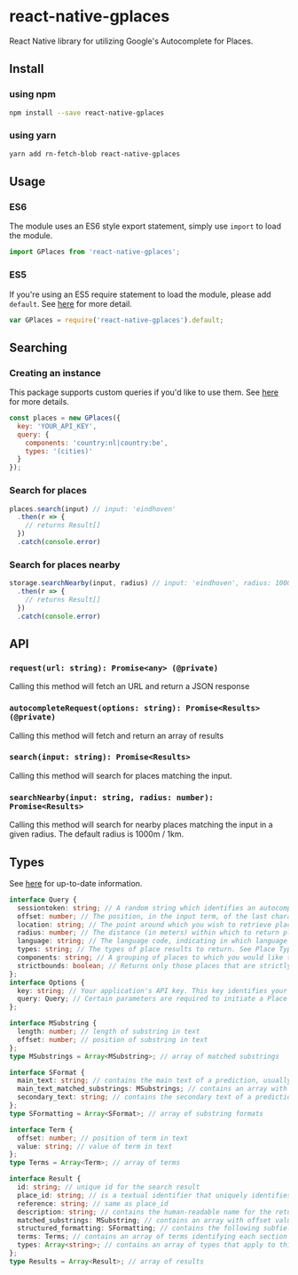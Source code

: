 # react-native-gplaces

React Native library for utilizing Google's Autocomplete for Places.

## Install

### using npm

```sh
npm install --save react-native-gplaces
```

### using yarn

```sh
yarn add rn-fetch-blob react-native-gplaces
```

## Usage

### ES6

The module uses an ES6 style export statement, simply use `import` to load the module.

```js
import GPlaces from 'react-native-gplaces';
```

### ES5

If you're using an ES5 require statement to load the module, please add `default`. See [here](https://github.com/joltup/rn-fetch-blob/wiki/Trouble-Shooting#rnfetchblobfetch-is-not-a-function) for more detail.

```js
var GPlaces = require('react-native-gplaces').default;
```

## Searching

### Creating an instance

This package supports custom queries if you'd like to use them.
See [here](https://developers.google.com/places/web-service/autocomplete#place_autocomplete_requests) for more details.

```js
const places = new GPlaces({
  key: 'YOUR_API_KEY',
  query: {
    components: 'country:nl|country:be',
    types: '(cities)'
  }
});
```

### Search for places

```js
places.search(input) // input: 'eindhoven'
  .then(r => {
    // returns Result[]
  })
  .catch(console.error)
```

### Search for places nearby

```js
storage.searchNearby(input, radius) // input: 'eindhoven', radius: 1000
  .then(r => {
    // returns Result[]
  })
  .catch(console.error)
```

## API

### `request(url: string): Promise<any> (@private)`

Calling this method will fetch an URL and return a JSON response

### `autocompleteRequest(options: string): Promise<Results> (@private)`

Calling this method will fetch and return an array of results

<!-- TODO: document default query -->

### `search(input: string): Promise<Results>`

Calling this method will search for places matching the input.

### `searchNearby(input: string, radius: number): Promise<Results>`

Calling this method will search for nearby places matching the input in a given radius.
The default radius is 1000m / 1km.

## Types

See [here](https://developers.google.com/places/web-service/autocomplete#place_autocomplete_requests) for up-to-date information.

```ts
interface Query {
  sessiontoken: string; // A random string which identifies an autocomplete session for billing purposes. If this parameter is omitted from an autocomplete request, the request is billed independently. See the pricing sheet for details.
  offset: number; // The position, in the input term, of the last character that the service uses to match predictions. For example, if the input is 'Google' and the offset is 3, the service will match on 'Goo'. The string determined by the offset is matched against the first word in the input term only. For example, if the input term is 'Google abc' and the offset is 3, the service will attempt to match against 'Goo abc'. If no offset is supplied, the service will use the whole term. The offset should generally be set to the position of the text caret.
  location: string; // The point around which you wish to retrieve place information. Must be specified as "latitude,longitude".
  radius: number; // The distance (in meters) within which to return place results. Note that setting a radius biases results to the indicated area, but may not fully restrict results to the specified area. See Location Biasing and Location Restrict below.
  language: string; // The language code, indicating in which language the results should be returned, if possible. Searches are also biased to the selected language; results in the selected language may be given a higher ranking. See the list of supported languages and their codes. Note that we often update supported languages so this list may not be exhaustive. If language is not supplied, the Place Autocomplete service will attempt to use the native language of the domain from which the request is sent.
  types: string; // The types of place results to return. See Place Types below. If no type is specified, all types will be returned.
  components: string; // A grouping of places to which you would like to restrict your results. Currently, you can use components to filter by up to 5 countries. Countries must be passed as a two character, ISO 3166-1 Alpha-2 compatible country code. For example: components=country:fr would restrict your results to places within France. Multiple countries must be passed as multiple country:XX filters, with the pipe character (|) as a separator. For example: components=country:us|country:pr|country:vi|country:gu|country:mp would restrict your results to places within the United States and its unincorporated organized territories.
  strictbounds: boolean; // Returns only those places that are strictly within the region defined by location and radius. This is a restriction, rather than a bias, meaning that results outside this region will not be returned even if they match the user input.
};
interface Options {
  key: string; // Your application's API key. This key identifies your application for purposes of quota management. See Get a key for more information. Google Maps APIs Premium Plan customers must use the API project created for them as part of their Premium Plan purchase.
  query: Query; // Certain parameters are required to initiate a Place Autocomplete request. As is standard in URLs, all parameters are separated using the ampersand (&) character. The list of parameters and their possible values are enumerated above.
};

interface MSubstring {
  length: number; // length of substring in text
  offset: number; // position of substring in text
};
type MSubstrings = Array<MSubstring>; // array of matched substrings

interface SFormat {
  main_text: string; // contains the main text of a prediction, usually the name of the place.
  main_text_matched_substrings: MSubstrings; // contains an array with offset value and length. These describe the location of the entered term in the prediction result text, so that the term can be highlighted if desired.
  secondary_text: string; // contains the secondary text of a prediction, usually the location of the place.
};
type SFormatting = Array<SFormat>; // array of substring formats

interface Term {
  offset: number; // position of term in text
  value: string; // value of term in text
};
type Terms = Array<Term>; // array of terms

interface Result {
  id: string; // unique id for the search result
  place_id: string; // is a textual identifier that uniquely identifies a place. To retrieve information about the place, pass this identifier in the placeId field of a Places API request. For more information about place IDs, see the place ID overview.
  reference: string; // same as place_id
  description: string; // contains the human-readable name for the returned result. For establishment results, this is usually the business name
  matched_substrings: MSubstring; // contains an array with offset value and length. These describe the location of the entered term in the prediction result text, so that the term can be highlighted if desired.
  structured_formatting: SFormatting; // contains the following subfields: main_text, main_text_matched_substrings, secondary_text
  terms: Terms; // contains an array of terms identifying each section of the returned description (a section of the description is generally terminated with a comma). Each entry in the array has a value field, containing the text of the term, and an offset field, defining the start position of this term in the description, measured in Unicode characters.
  types: Array<string>; // contains an array of types that apply to this place. For example: [ "political", "locality" ] or [ "establishment", "geocode" ].
};
type Results = Array<Result>; // array of results
```
